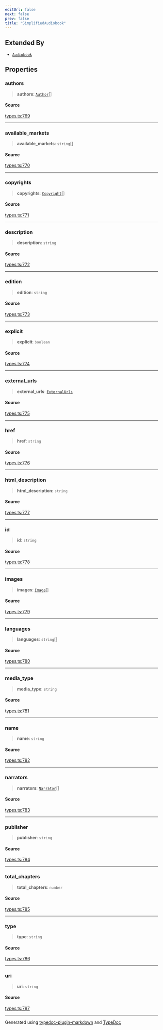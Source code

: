 ```yaml
---
editUrl: false
next: false
prev: false
title: "SimplifiedAudiobook"
---
```


## Extended By

- [`Audiobook`](/api/interfaces/audiobook/)

## Properties

### authors

> **authors**: [`Author`](/api/interfaces/author/)[]

#### Source

[types.ts:769](https://github.com/fostertheweb/spotify-web-sdk/blob/9d7441b/src/types.ts#L769)

***

### available\_markets

> **available\_markets**: `string`[]

#### Source

[types.ts:770](https://github.com/fostertheweb/spotify-web-sdk/blob/9d7441b/src/types.ts#L770)

***

### copyrights

> **copyrights**: [`Copyright`](/api/interfaces/copyright/)[]

#### Source

[types.ts:771](https://github.com/fostertheweb/spotify-web-sdk/blob/9d7441b/src/types.ts#L771)

***

### description

> **description**: `string`

#### Source

[types.ts:772](https://github.com/fostertheweb/spotify-web-sdk/blob/9d7441b/src/types.ts#L772)

***

### edition

> **edition**: `string`

#### Source

[types.ts:773](https://github.com/fostertheweb/spotify-web-sdk/blob/9d7441b/src/types.ts#L773)

***

### explicit

> **explicit**: `boolean`

#### Source

[types.ts:774](https://github.com/fostertheweb/spotify-web-sdk/blob/9d7441b/src/types.ts#L774)

***

### external\_urls

> **external\_urls**: [`ExternalUrls`](/api/interfaces/externalurls/)

#### Source

[types.ts:775](https://github.com/fostertheweb/spotify-web-sdk/blob/9d7441b/src/types.ts#L775)

***

### href

> **href**: `string`

#### Source

[types.ts:776](https://github.com/fostertheweb/spotify-web-sdk/blob/9d7441b/src/types.ts#L776)

***

### html\_description

> **html\_description**: `string`

#### Source

[types.ts:777](https://github.com/fostertheweb/spotify-web-sdk/blob/9d7441b/src/types.ts#L777)

***

### id

> **id**: `string`

#### Source

[types.ts:778](https://github.com/fostertheweb/spotify-web-sdk/blob/9d7441b/src/types.ts#L778)

***

### images

> **images**: [`Image`](/api/interfaces/image/)[]

#### Source

[types.ts:779](https://github.com/fostertheweb/spotify-web-sdk/blob/9d7441b/src/types.ts#L779)

***

### languages

> **languages**: `string`[]

#### Source

[types.ts:780](https://github.com/fostertheweb/spotify-web-sdk/blob/9d7441b/src/types.ts#L780)

***

### media\_type

> **media\_type**: `string`

#### Source

[types.ts:781](https://github.com/fostertheweb/spotify-web-sdk/blob/9d7441b/src/types.ts#L781)

***

### name

> **name**: `string`

#### Source

[types.ts:782](https://github.com/fostertheweb/spotify-web-sdk/blob/9d7441b/src/types.ts#L782)

***

### narrators

> **narrators**: [`Narrator`](/api/interfaces/narrator/)[]

#### Source

[types.ts:783](https://github.com/fostertheweb/spotify-web-sdk/blob/9d7441b/src/types.ts#L783)

***

### publisher

> **publisher**: `string`

#### Source

[types.ts:784](https://github.com/fostertheweb/spotify-web-sdk/blob/9d7441b/src/types.ts#L784)

***

### total\_chapters

> **total\_chapters**: `number`

#### Source

[types.ts:785](https://github.com/fostertheweb/spotify-web-sdk/blob/9d7441b/src/types.ts#L785)

***

### type

> **type**: `string`

#### Source

[types.ts:786](https://github.com/fostertheweb/spotify-web-sdk/blob/9d7441b/src/types.ts#L786)

***

### uri

> **uri**: `string`

#### Source

[types.ts:787](https://github.com/fostertheweb/spotify-web-sdk/blob/9d7441b/src/types.ts#L787)

***

Generated using [typedoc-plugin-markdown](https://www.npmjs.com/package/typedoc-plugin-markdown) and [TypeDoc](https://typedoc.org/)
